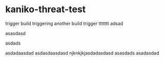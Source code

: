 # kaniko-threat-test

trigger build
triggering another build
trigger
ttttttt
adsad

asasdasd

asdads


asdadaasdad
asdasdaasdasd
njknkjkjasdadasdasd
asasdads
asadasdad
